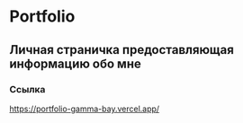 # Portfolio
## Личная страничка предоставляющая информацию обо мне

### Ссылка
https://portfolio-gamma-bay.vercel.app/
